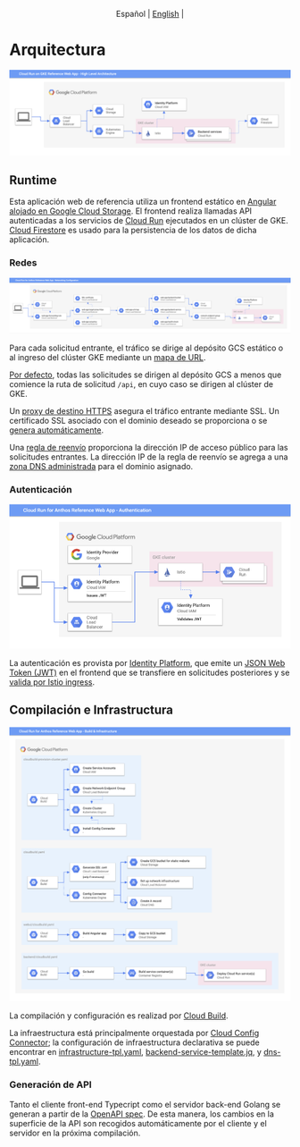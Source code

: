 <p align="center">
  <span>Español</span> |
  <a href="architecture.md">English</a> |
</p>

# Arquitectura

![arquitectura de alto nivel](./img/architecture-diagram.png)

## Runtime

Esta aplicación web de referencia utiliza un frontend estático en [Angular][]
[alojado en Google Cloud Storage][]. El frontend realiza llamadas API autenticadas a los servicios de [Cloud Run][] ejecutados en un clúster de GKE. [Cloud Firestore][] es usado para la persistencia de los datos de dicha aplicación.

### Redes

![networking diagram](./img/networking-diagram.png)

Para cada solicitud entrante, el tráfico se dirige al depósito GCS estático o al ingreso del clúster GKE mediante un [mapa de URL][].

[Por defecto][], todas las solicitudes se dirigen al depósito GCS a menos que comience la ruta de solicitud `/api`, en cuyo caso se dirigen al clúster de GKE.

Un [proxy de destino HTTPS][] asegura el tráfico entrante mediante SSL. Un certificado SSL asociado con el dominio deseado se proporciona o se [genera automáticamente][].

Una [regla de reenvío][] proporciona la dirección IP de acceso público para las solicitudes entrantes. La dirección IP de la regla de reenvío se agrega a una [zona DNS administrada][] para el dominio asignado.

### Autenticación

![authentication diagram](./img/authentication-diagram.png)

La autenticación es provista por [Identity Platform][], que emite un [JSON Web Token (JWT)][] en el frontend que se transfiere en solicitudes posteriores y se [valida por Istio ingress][].

## Compilación e Infrastructura

![build diagram](./img/build-diagram.png)

La compilación y configuración es realizad por [Cloud Build][].

La infraestructura está principalmente orquestada por [Cloud Config Connector][];
la configuración de infraestructura declarativa se puede encontrar en
[infrastructure-tpl.yaml][], [backend-service-template.jq][], y [dns-tpl.yaml][].

### Generación de API

Tanto el cliente front-end Typecript como el servidor back-end Golang se generan a partir de la [OpenAPI spec][]. De esta manera, los cambios en la superficie de la API son recogidos automáticamente por el cliente y el servidor en la próxima compilación.

[high level architecture]: ./high-level-diagram.svg
[Angular]: https://angular.io/
[alojado en Google Cloud Storage]: https://cloud.google.com/storage/docs/hosting-static-website
[Cloud Run]: https://cloud.google.com/run/docs/gke/setup
[Cloud Firestore]: https://cloud.google.com/firestore
[networking diagram]: ./networking-diagram.svg
[Cloud Config Connector]: https://cloud.google.com/config-connector/docs/overview
[infrastructure-tpl.yaml]: ../infrastructure-tpl.yaml
[backend-service-template.jq]: ../backend-service-template.jq
[dns-tpl.yaml]: ../dns-tpl.yaml
[Cloud Build]: https://cloud.google.com/cloud-build
[mapa de URL]: https://cloud.google.com/load-balancing/docs/url-map
[proxy de destino HTTPS]: https://cloud.google.com/load-balancing/docs/target-proxies
[regla de reenvío]: https://cloud.google.com/load-balancing/docs/forwarding-rule-concepts
[zona DNS administrada]: https://cloud.google.com/dns/docs/overview#dns-managed-zones
[genera automáticamente]: https://cloud.google.com/load-balancing/docs/ssl-certificates/google-managed-certs
[authentication diagram]: ./authentication-diagram.svg
[Identity Platform]: https://cloud.google.com/identity-platform
[JSON Web Token (JWT)]: https://tools.ietf.org/html/rfc7519
[valida por Istio ingress]: https://cloud.google.com/solutions/authenticating-cloud-run-on-gke-end-users-using-istio-and-identity-platform
[build diagram]: ./build-diagram.svg
[OpenAPI spec]: ../openapi.yaml
[Por defecto]: ../infrastructure-tpl.yaml#L93
